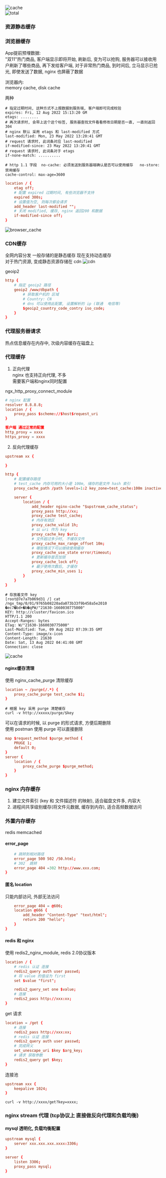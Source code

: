 ![cache](../asset/nginx_level_cache.png)       
![total](../asset/proxy_cache_total.png)    

### 资源静态缓存   

### 浏览器缓存     
App提前预埋数据:       
"双11"热门商品, 客户端显示即将开始, 刷新后, 变为可以抢购, 服务器可以接收用户刷新了哪些商品, 再下发给客户端, 对于非常热门商品, 到时间后, 立马显示已抢光, 即使发送了数据, nginx 也屏蔽了数据     

浏览器内:   
memory cache, disk cache   

两种  
``` shell 
# 指定过期时间, 这种方式不上报数据到服务端, 客户端即可完成校验
expires: Fri, 12 Aug 2022 15:13:20 GM 
etags: ........
# 再次请求时, 会带上这个这个标签, 服务器查找文件看看修改日期是否一直, 一直则返回304 
# nginx 默认 采用 etags 和 last-modified 方式 
last-modified: Mon, 23 May 2022 13:20:41 GMT
# request 请求时, 此词条对应 last-modified 
if-modified-since: 23 May 2022 13:20:41 GMT
# request 请求时, 此词条对于 etags
if-none-match: ..........

# http 1.1 字段  no-cache: 必须发送到服务器端确认是否可以使用缓存   no-store: 禁用缓存  
cache-control: max-age=3600
```

``` conf 
location / {
    etag off;
    # 配置 expired 过期时间, 有些浏览器不支持   
    expired 300s;
    # 设置值为空, 则每次都会请求   
    add_header last-modified "";
    # 关闭 modified, 缓存, nginx 返回200 和数据  
    if-modified-since off;
}
```

![browser_cache](../asset/nginx_browser_cache.png)  


### CDN缓存    
全网内容分发   一般存储的是静态缓存   现在支持动态缓存     
对于热门资源, 变成静态资源存储在 cdn 
![cdn](../asset/nginx_cdn_cache.png)     

geoip2  

``` conf 
http {
    # 指定 geoip2 路径
    geoip2 /www/dbpath {
        # 获取客户机的 区域
        # Country: CN 
        # dns 可以使用此配置, 设置解析的 ip (联通  电信等)
        $geoip2_country_code_contry iso_code;
    }
}
```


### 代理服务器请求    
热点信息缓存在内存中, 次级内容缓存在磁盘上    



### 代理缓存   
1. 正向代理  
nginx 也支持正向代理, 不多  
需要客户端和nginx同时配置  

ngx_http_proxy_connect_module  

``` conf 
# nginx 配置 
resolver 8.8.8.8;
location / {
    proxy_pass $scheme://$host$request_uri
}

客户端 通过正常的配置 
http_proxy = xxxx
https_proxy = xxxx
```


2. 反向代理缓存    


``` conf 
upstream xx {
    
}

http {
    # 配置缓存路径  
    # test_cache 内存可用的大小是 100m, 储存的是文件 hash 索引
    proxy_cache_path /path levels=1:2 key_zone=test_cache:100m inactive=1d max_size = 10g;

    server {
        location / {
            add_header nginx-cache "$upstream_cache_status";
            proxy_pass http://xx;
            proxy_cache test_cache;
            # 内存有效区
            proxy_cache_valid 1h;
            # 以 uri 作为 key
            proxy_cache_key $uri;
            # 文件超过多少时, 不缓存文件  
            proxy_cache_max_range_offset 10m;
            # 哪些情况下可以继续使用缓存  
            proxy_cache_use_state error/timeout;
            # 更新缓存是否加锁 
            proxy_cache_lock off;
            # 最少使用次数后, 才缓存   
            proxy_cache_min_uses 1;
        }
    }
}
```

``` shell
# 存放着文件 key 
[root@7e7a7b069d31 /] cat /ngx_tmp/0/01/9765b08220ada073b33f9b458a5e2010 
�ec7�bd+�b�qPW/"21630-1660030775000"
KEY: http://cluster/favicon.ico
HTTP/1.1 200 
Accept-Ranges: bytes
ETag: W/"21630-1660030775000"
Last-Modified: Tue, 09 Aug 2022 07:39:35 GMT
Content-Type: image/x-icon
Content-Length: 21630
Date: Sat, 13 Aug 2022 04:41:08 GMT
Connection: close
```

![cache](../asset/nginx_proxy_cache.png)   

#### nginx缓存清理  

使用 nginx_cache_purge 清除缓存   

``` conf 
location ~ /purge(/.*) {
    proxy_cache_purge test_cache $1;
}
```

``` shell 
# 根据 key 采用 purge 清楚缓存  
curl -v http://xxxxx/purge/$key
```

可以在请求的时候, 以 purge 的形式请求, 方便后期删除      
使用 postman 使用 purge 可以直接删除 
``` conf
map $request_method $purge_method {
    PRUGE 1;
    default 0;
}
server {
    location / {
        proxy_cache_purge $purge_method;
    }
}
```


### nginx 内存缓存   
1. 建立文件索引 (key 和 文件描述符 的映射), 适合磁盘文件多, 内容大
2. 进程间共享级别缓存(将文件元数据, 缓存到内存), 适合高频数据访问   


### 外置内存缓存   
redis  memcached   

#### error_page 
``` conf {
    # 跳转到相对路径
    error_page 500 502 /50.html;
    # 302  跳转 
    error_page 404 =302 http://www.xxx.com;
}
```

#### 匿名 location 
只能内部访问, 外部无法访问   
``` conf {
    error_page 404 = @606;
    location @666 {
        add_header "Content-Type" "text/html";
        return 200 "hello";
    }
}
```

#### redis 和 nginx 
使用 redis2_nginx_module, redis 2.0协议版本    

``` conf
location / {
    # redis 认证 连接  
    redis2_query auth user passwd;
    # 将 value 的值设为 first 
    set $value "first";

    redis2_query_set one $value;
    # 连接
    redis2_pass http://xxx:xx; 
}
```

get 请求   
``` conf 
location = /get {
    # 连接
    redis2_pass http://xxx:xx; 
    # redis 认证 连接  
    redis2_query auth user passwd;
    # 完成转义
    set_unescape_uri $key $arg_key;
    # 请求 获取参数 
    redis2_query get $key;
}
```

连接池  
``` conf
upstream xxx {
    keepalive 1024; 
}
```



``` shell 
curl -v http://xxxx/get?key=xxxx;
```



### nginx stream 代理   (tcp协议上 直接做反向代理和负载均衡)   

#### mysql 透明化, 负载均衡配置 

``` conf 
upstream mysql {
    server xxx.xxx.xxx.xxxx:3306;
}

server {
    listen 3306;
    proxy_pass mysql;
}

```